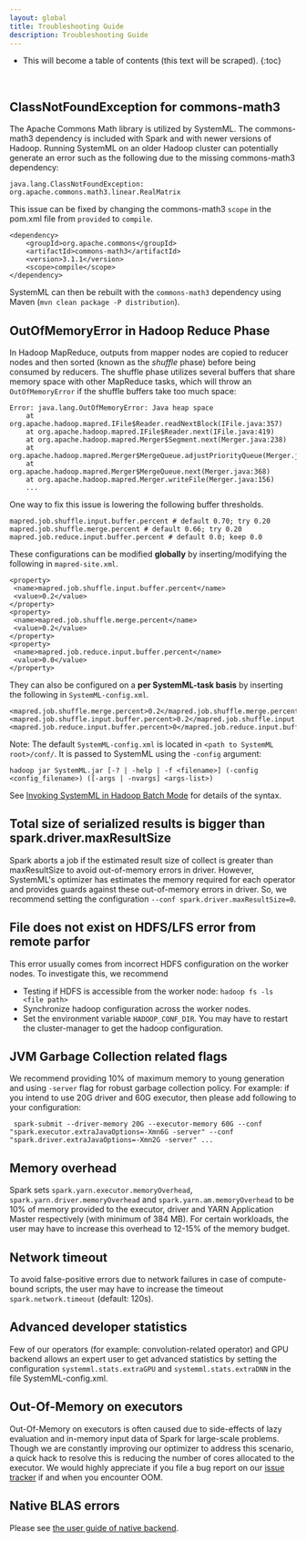 ```yaml
---
layout: global
title: Troubleshooting Guide
description: Troubleshooting Guide
---
```

<!--
{% comment %}
Licensed to the Apache Software Foundation (ASF) under one or more
contributor license agreements.  See the NOTICE file distributed with
this work for additional information regarding copyright ownership.
The ASF licenses this file to you under the Apache License, Version 2.0
(the "License"); you may not use this file except in compliance with
the License.  You may obtain a copy of the License at

http://www.apache.org/licenses/LICENSE-2.0

Unless required by applicable law or agreed to in writing, software
distributed under the License is distributed on an "AS IS" BASIS,
WITHOUT WARRANTIES OR CONDITIONS OF ANY KIND, either express or implied.
See the License for the specific language governing permissions and
limitations under the License.
{% endcomment %}
-->

* This will become a table of contents (this text will be scraped).
{:toc}

<br/>


## ClassNotFoundException for commons-math3

The Apache Commons Math library is utilized by SystemML. The commons-math3
dependency is included with Spark and with newer versions of Hadoop. Running
SystemML on an older Hadoop cluster can potentially generate an error such
as the following due to the missing commons-math3 dependency:

	java.lang.ClassNotFoundException: org.apache.commons.math3.linear.RealMatrix

This issue can be fixed by changing the commons-math3 `scope` in the pom.xml file
from `provided` to `compile`.

	<dependency>
		<groupId>org.apache.commons</groupId>
		<artifactId>commons-math3</artifactId>
		<version>3.1.1</version>
		<scope>compile</scope>
	</dependency>

SystemML can then be rebuilt with the `commons-math3` dependency using
Maven (`mvn clean package -P distribution`).

## OutOfMemoryError in Hadoop Reduce Phase 
In Hadoop MapReduce, outputs from mapper nodes are copied to reducer nodes and then sorted (known as the *shuffle* phase) before being consumed by reducers. The shuffle phase utilizes several buffers that share memory space with other MapReduce tasks, which will throw an `OutOfMemoryError` if the shuffle buffers take too much space: 

    Error: java.lang.OutOfMemoryError: Java heap space
        at org.apache.hadoop.mapred.IFile$Reader.readNextBlock(IFile.java:357)
        at org.apache.hadoop.mapred.IFile$Reader.next(IFile.java:419)
        at org.apache.hadoop.mapred.Merger$Segment.next(Merger.java:238)
        at org.apache.hadoop.mapred.Merger$MergeQueue.adjustPriorityQueue(Merger.java:348)
        at org.apache.hadoop.mapred.Merger$MergeQueue.next(Merger.java:368)
        at org.apache.hadoop.mapred.Merger.writeFile(Merger.java:156)
        ...
  
One way to fix this issue is lowering the following buffer thresholds.

    mapred.job.shuffle.input.buffer.percent # default 0.70; try 0.20 
    mapred.job.shuffle.merge.percent # default 0.66; try 0.20
    mapred.job.reduce.input.buffer.percent # default 0.0; keep 0.0

These configurations can be modified **globally** by inserting/modifying the following in `mapred-site.xml`.

    <property>
     <name>mapred.job.shuffle.input.buffer.percent</name>
     <value>0.2</value>
    </property>
    <property>
     <name>mapred.job.shuffle.merge.percent</name>
     <value>0.2</value>
    </property>
    <property>
     <name>mapred.job.reduce.input.buffer.percent</name>
     <value>0.0</value>
    </property>

They can also be configured on a **per SystemML-task basis** by inserting the following in `SystemML-config.xml`.

    <mapred.job.shuffle.merge.percent>0.2</mapred.job.shuffle.merge.percent>
    <mapred.job.shuffle.input.buffer.percent>0.2</mapred.job.shuffle.input.buffer.percent>
    <mapred.job.reduce.input.buffer.percent>0</mapred.job.reduce.input.buffer.percent>

Note: The default `SystemML-config.xml` is located in `<path to SystemML root>/conf/`. It is passed to SystemML using the `-config` argument:

    hadoop jar SystemML.jar [-? | -help | -f <filename>] (-config <config_filename>) ([-args | -nvargs] <args-list>)
    
See [Invoking SystemML in Hadoop Batch Mode](hadoop-batch-mode.html) for details of the syntax. 

## Total size of serialized results is bigger than spark.driver.maxResultSize

Spark aborts a job if the estimated result size of collect is greater than maxResultSize to avoid out-of-memory errors in driver.
However, SystemML's optimizer has estimates the memory required for each operator and provides guards against these out-of-memory errors in driver.
So, we recommend setting the configuration `--conf spark.driver.maxResultSize=0`.

## File does not exist on HDFS/LFS error from remote parfor

This error usually comes from incorrect HDFS configuration on the worker nodes. To investigate this, we recommend

- Testing if HDFS is accessible from the worker node: `hadoop fs -ls <file path>`
- Synchronize hadoop configuration across the worker nodes.
- Set the environment variable `HADOOP_CONF_DIR`. You may have to restart the cluster-manager to get the hadoop configuration. 

## JVM Garbage Collection related flags

We recommend providing 10% of maximum memory to young generation and using `-server` flag for robust garbage collection policy. 
For example: if you intend to use 20G driver and 60G executor, then please add following to your configuration:

	 spark-submit --driver-memory 20G --executor-memory 60G --conf "spark.executor.extraJavaOptions=-Xmn6G -server" --conf  "spark.driver.extraJavaOptions=-Xmn2G -server" ... 

## Memory overhead

Spark sets `spark.yarn.executor.memoryOverhead`, `spark.yarn.driver.memoryOverhead` and `spark.yarn.am.memoryOverhead` to be 10% of memory provided
to the executor, driver and YARN Application Master respectively (with minimum of 384 MB). For certain workloads, the user may have to increase this
overhead to 12-15% of the memory budget.

## Network timeout

To avoid false-positive errors due to network failures in case of compute-bound scripts, the user may have to increase the timeout `spark.network.timeout` (default: 120s).

## Advanced developer statistics

Few of our operators (for example: convolution-related operator) and GPU backend allows an expert user to get advanced statistics
by setting the configuration `systemml.stats.extraGPU` and `systemml.stats.extraDNN` in the file SystemML-config.xml. 

## Out-Of-Memory on executors

Out-Of-Memory on executors is often caused due to side-effects of lazy evaluation and in-memory input data of Spark for large-scale problems. 
Though we are constantly improving our optimizer to address this scenario, a quick hack to resolve this is reducing the number of cores allocated to the executor.
We would highly appreciate if you file a bug report on our [issue tracker](https://issues.apache.org/jira/browse/SYSTEMML) if and when you encounter OOM.

## Native BLAS errors

Please see [the user guide of native backend](http://apache.github.io/systemml/native-backend).
